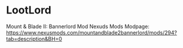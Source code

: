 # LootLord
Mount &amp; Blade II: Bannerlord Mod
Nexuds Mods Modpage: https://www.nexusmods.com/mountandblade2bannerlord/mods/294?tab=description&BH=0
